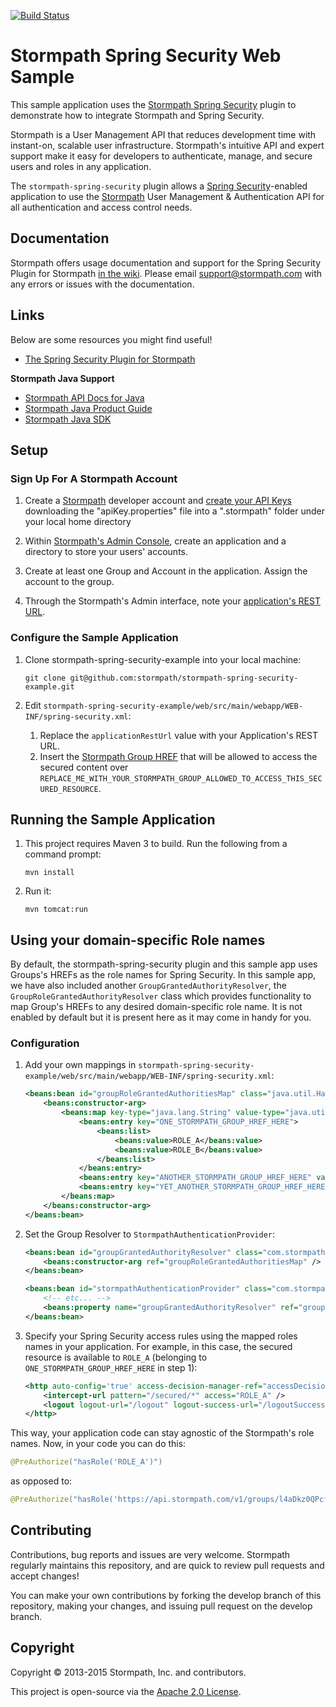 [![Build Status](https://api.travis-ci.org/stormpath/stormpath-spring-security-example.png?branch=master)](https://travis-ci.org/stormpath/stormpath-spring-security-example)

# Stormpath Spring Security Web Sample #

This sample application uses the [Stormpath Spring Security](https://github.com/stormpath/stormpath-spring-security) plugin to demonstrate how to integrate Stormpath and Spring Security.

Stormpath is a User Management API that reduces development time with instant-on, scalable user infrastructure. Stormpath's intuitive API and expert support make it easy for developers to authenticate, manage, and secure users and roles in any application.

The `stormpath-spring-security` plugin allows a [Spring Security](http://projects.spring.io/spring-security/)-enabled application to use the [Stormpath](http://www.stormpath.com) User Management & Authentication API for all authentication and access control needs.

## Documentation
Stormpath offers usage documentation and support for the Spring Security Plugin for Stormpath [in the wiki](https://github.com/stormpath/stormpath-spring-security-example/wiki). Please email support@stormpath.com with any errors or issues with the documentation.

## Links
Below are some resources you might find useful!
- [The Spring Security Plugin for Stormpath](http://projects.spring.io/spring-security/)

**Stormpath Java Support**
- [Stormpath API Docs for Java](https://docs.stormpath.com/java/apidocs/)
- [Stormpath Java Product Guide](https://docs.stormpath.com/java/product-guide/)
- [Stormpath Java SDK](https://github.com/stormpath/stormpath-sdk-java)

## Setup ##

### Sign Up For A Stormpath Account ###

1. Create a [Stormpath](http://www.stormpath.com/) developer account and [create your API Keys](http://docs.stormpath.com/console/product-guide/#manage-api-keys) downloading the "apiKey.properties" file into a ".stormpath" folder under your local home directory

2. Within [Stormpath's Admin Console](https://stormpath.com/docs/console/product-guide), create an application and a directory to store your users' accounts.

3. Create at least one Group and Account in the application. Assign the account to the group.

4. Through the Stormpath's Admin interface, note your [application's REST URL](http://www.stormpath.com/docs/libraries/application-rest-url).

### Configure the Sample Application ###

1. Clone stormpath-spring-security-example into your local machine:

	```shell
	git clone git@github.com:stormpath/stormpath-spring-security-example.git
	```

2. Edit `stormpath-spring-security-example/web/src/main/webapp/WEB-INF/spring-security.xml`:

	1. Replace the `applicationRestUrl` value with your Application's REST URL.
	2. Insert the [Stormpath Group HREF](http://docs.stormpath.com/console/product-guide/#groups) that will be allowed to access the secured content over `REPLACE_ME_WITH_YOUR_STORMPATH_GROUP_ALLOWED_TO_ACCESS_THIS_SECURED_RESOURCE`.


## Running the Sample Application ##

1. This project requires Maven 3 to build. Run the following from a command prompt:

	`mvn install`

2. Run it:

	`mvn tomcat:run`

## Using your domain-specific Role names ##

By default, the stormpath-spring-security plugin and this sample app uses Groups's HREFs as the role names for Spring Security. In this sample app, we have also included another `GroupGrantedAuthorityResolver`, the `GroupRoleGrantedAuthorityResolver` class which provides functionality to map Group's HREFs to any desired domain-specific role name. It is not enabled by default but it is present here as it may come in handy for you.

### Configuration ###

1. Add your own mappings in `stormpath-spring-security-example/web/src/main/webapp/WEB-INF/spring-security.xml`:

	```xml
	<beans:bean id="groupRoleGrantedAuthoritiesMap" class="java.util.HashMap" scope="prototype" >
		<beans:constructor-arg>
    		<beans:map key-type="java.lang.String" value-type="java.util.List">
        		<beans:entry key="ONE_STORMPATH_GROUP_HREF_HERE">
            		<beans:list>
                		<beans:value>ROLE_A</beans:value>
	                    <beans:value>ROLE_B</beans:value>
		            </beans:list>
    		    </beans:entry>
	        	<beans:entry key="ANOTHER_STORMPATH_GROUP_HREF_HERE" value="ROLE_USER" />
    	        <beans:entry key="YET_ANOTHER_STORMPATH_GROUP_HREF_HERE" value="ROLE_ADMIN" />
		    </beans:map>
    	</beans:constructor-arg>
	</beans:bean>
	```

2. Set the Group Resolver to `StormpathAuthenticationProvider`:

	```xml
	<beans:bean id="groupGrantedAuthorityResolver" class="com.stormpath.spring.security.example.mapping.GroupRoleGrantedAuthorityResolver" >
		<beans:constructor-arg ref="groupRoleGrantedAuthoritiesMap" />
	</beans:bean>

	<beans:bean id="stormpathAuthenticationProvider" class="com.stormpath.spring.security.provider.StormpathAuthenticationProvider">
		<!-- etc... -->
		<beans:property name="groupGrantedAuthorityResolver" ref="groupGrantedAuthorityResolver" />
	</beans:bean>
	```

3. Specify your Spring Security access rules using the mapped roles names in your application. For example, in this case, the secured resource is available to `ROLE_A` (belonging to `ONE_STORMPATH_GROUP_HREF_HERE` in step 1):

	```xml
	<http auto-config='true' access-decision-manager-ref="accessDecisionManager" >
		<intercept-url pattern="/secured/*" access="ROLE_A" />
		<logout logout-url="/logout" logout-success-url="/logoutSuccess.jsp"/>
	</http>
	```

This way, your application code can stay agnostic of the Stormpath's role names. Now, in your code you can do this:

```java
@PreAuthorize("hasRole('ROLE_A')")
```
as opposed to:

```java
@PreAuthorize("hasRole('https://api.stormpath.com/v1/groups/l4aDkz0QPcf2z23j93l1T')")
```
## Contributing

Contributions, bug reports and issues are very welcome. Stormpath regularly maintains this repository, and are quick to review pull requests and accept changes!

You can make your own contributions by forking the develop branch of this
repository, making your changes, and issuing pull request on the develop branch.

## Copyright ##

Copyright &copy; 2013-2015 Stormpath, Inc. and contributors.

This project is open-source via the [Apache 2.0 License](http://www.apache.org/licenses/LICENSE-2.0).